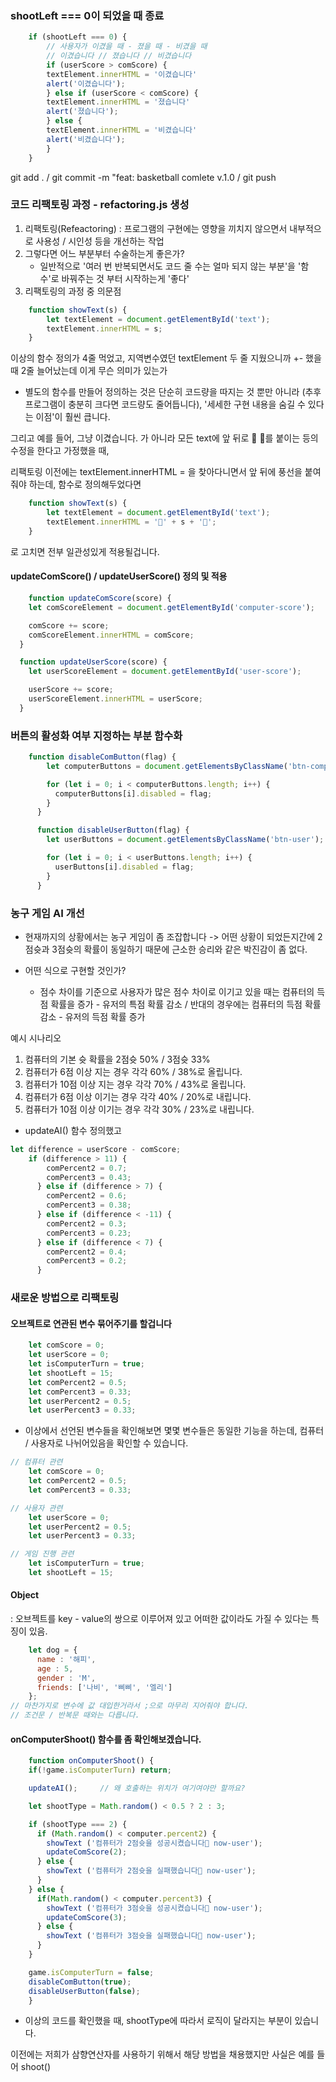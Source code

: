 ### shootLeft === 0이 되었을 때 종료

``` javascript
    if (shootLeft === 0) {
        // 사용자가 이겼을 때 - 졌을 때 - 비겼을 때
        // 이겼습니다 // 졌습니다 // 비겼습니다
        if (userScore > comScore) {
        textElement.innerHTML = '이겼습니다'
        alert('이겼습니다');      
        } else if (userScore < comScore) {
        textElement.innerHTML = '졌습니다'
        alert('졌습니다');      
        } else {
        textElement.innerHTML = '비겼습니다'
        alert('비겼습니다');      
        }
    }
```

git add . /
git commit -m "feat: basketball comlete v.1.0 /
git push


### 코드 리팩토링 과정 - refactoring.js 생성
1. 리팩토링(Refeactoring) : 프로그램의 구현에는 영향을 끼치지 않으면서 내부적으로 사용성 / 시인성 등을 개선하는 작업
2. 그렇다면 어느 부분부터 수술하는게 좋은가?
    - 일반적으로 '여러 번 반복되면서도 코드 줄 수는 얼마 되지 않는 부분'을 '함수'로 바꿔주는 것 부터 시작하는게 '좋다'
3. 리팩토링의 과정 중 의문점
``` javascript
    function showText(s) {
        let textElement = document.getElementById('text');
        textElement.innerHTML = s;
    }
```
이상의 함수 정의가 4줄 먹었고, 지역변수였던 textElement 두 줄 지웠으니까 +- 했을 때 2줄 늘어났는데 이게 무슨 의미가 있는가

- 별도의 함수를 만들어 정의하는 것은 단순히 코드량을 따지는 것 뿐만 아니라 (추후 프로그램이 충분히 크다면 코드량도 줄어듭니다), '세세한 구현 내용을 숨길 수 있다는 이점'이 훨씬 큽니다.

그리고 예를 들어, 그냥 이겼습니다. 가 아니라 모든 text에 앞 뒤로 🎈 🎈를 붙이는 등의 수정을 한다고 가정했을 때,

리팩토링 이전에는 textElement.innerHTML = 을 찾아다니면서 앞 뒤에 풍선을 붙여줘야 하는데, 함수로 정의해두었다면
``` javascript
    function showText(s) {
        let textElement = document.getElementById('text');
        textElement.innerHTML = '🎈' + s + '🎈';
    }
```
로 고치면 전부 일관성있게 적용될겁니다.


#### updateComScore() / updateUserScore() 정의 및 적용
``` javascript
    function updateComScore(score) {
    let comScoreElement = document.getElementById('computer-score');

    comScore += score;
    comScoreElement.innerHTML = comScore;
  }

  function updateUserScore(score) {
    let userScoreElement = document.getElementById('user-score');

    userScore += score;
    userScoreElement.innerHTML = userScore;
  }
```


### 버튼의 활성화 여부 지정하는 부분 함수화
``` javascript
    function disableComButton(flag) {
        let computerButtons = document.getElementsByClassName('btn-computer');

        for (let i = 0; i < computerButtons.length; i++) {
          computerButtons[i].disabled = flag;
        } 
      }

      function disableUserButton(flag) {
        let userButtons = document.getElementsByClassName('btn-user');

        for (let i = 0; i < userButtons.length; i++) {
          userButtons[i].disabled = flag;
        }
      }
```


### 농구 게임 AI 개선
- 현재까지의 상황에서는 농구 게임이 좀 조잡합니다 -> 어떤 상황이 되었든지간에 2점슛과 3점슛의 확률이 동일하기 때문에 근소한 승리와 같은 박진감이 좀 없다.

- 어떤 식으로 구현할 것인가?
  - 점수 차이를 기준으로 사용자가 많은 점수 차이로 이기고 있을 때는 컴퓨터의 득점 확률을 증가 - 유저의 특점 확률 감소 / 반대의 경우에는 컴퓨터의 득점 확률 감소 - 유저의 득점 확률 증가

예시 시나리오
1. 컴퓨터의 기본 슛 확률을 2점슛 50% / 3점슛 33%
2. 컴퓨터가 6점 이상 지는 경우 각각 60% / 38%로 올립니다.
3. 컴퓨터가 10점 이상 지는 경우 각각 70% / 43%로 올립니다.
4. 컴퓨터가 6점 이상 이기는 경우 각각 40% / 20%로 내립니다.
5. 컴퓨터가 10점 이상 이기는 경우 각각 30% / 23%로 내립니다.

- updateAI() 함수 정의했고
```javascript
let difference = userScore - comScore;
    if (difference > 11) {
        comPercent2 = 0.7;
        comPercent3 = 0.43;
      } else if (difference > 7) {
        comPercent2 = 0.6;
        comPercent3 = 0.38;
      } else if (difference < -11) {
        comPercent2 = 0.3;
        comPercent3 = 0.23;
      } else if (difference < 7) {
        comPercent2 = 0.4;
        comPercent3 = 0.2;
      }
```


### 새로운 방법으로 리팩토링
#### 오브젝트로 연관된 변수 묶어주기를 할겁니다
``` javascript
    let comScore = 0;
    let userScore = 0;
    let isComputerTurn = true;
    let shootLeft = 15;
    let comPercent2 = 0.5;
    let comPercent3 = 0.33;
    let userPercent2 = 0.5;
    let userPercent3 = 0.33;
```
- 이상에서 선언된 변수들을 확인해보면 몇몇 변수들은 동일한 기능을 하는데, 컴퓨터 / 사용자로 나뉘어있음을 확인할 수 있습니다.
``` javascript
// 컴퓨터 관련
    let comScore = 0;
    let comPercent2 = 0.5;
    let comPercent3 = 0.33;

// 사용자 관련
    let userScore = 0;
    let userPercent2 = 0.5;
    let userPercent3 = 0.33;

// 게임 진행 관련
    let isComputerTurn = true;
    let shootLeft = 15;
```

#### Object
: 오브젝트를 key - value의 쌍으로 이루어져 있고 어떠한 값이라도 가질 수 있다는 특징이 있음.
``` javascript
    let dog = {
      name : '해피',
      age : 5,
      gender : 'M',
      friends: ['나비', '삐삐', '엘리']
    };
// 마찬가지로 변수에 값 대입한거라서 ;으로 마무리 지어줘야 합니다.
// 조건문 / 반복문 때와는 다릅니다.
```


#### onComputerShoot() 함수를 좀 확인해보겠습니다.
``` javascript
    function onComputerShoot() {
    if(!game.isComputerTurn) return;

    updateAI();     // 왜 호출하는 위치가 여기여야만 할까요?

    let shootType = Math.random() < 0.5 ? 2 : 3;

    if (shootType === 2) {
      if (Math.random() < computer.percent2) {
        showText ('컴퓨터가 2점슛을 성공시켰습니다🏀 now-user');
        updateComScore(2);
      } else {
        showText ('컴퓨터가 2점슛을 실패했습니다🏀 now-user');
      }
    } else {
      if(Math.random() < computer.percent3) {
        showText ('컴퓨터가 3점슛을 성공시켰습니다🏀 now-user');
        updateComScore(3);
      } else {
        showText ('컴퓨터가 3점슛을 실패했습니다🏀 now-user');
      }
    }

    game.isComputerTurn = false;
    disableComButton(true);
    disableUserButton(false);
    }
```
- 이상의 코드를 확인했을 때, shootType에 따라서 로직이 달라지는 부분이 있습니다.

이전에는 저희가 삼향연산자를 사용하기 위해서 해당 방법을 채용했지만 사실은
예를 들어 shoot()